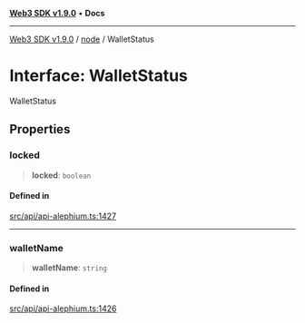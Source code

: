 [**Web3 SDK v1.9.0**](../../../README.md) • **Docs**

***

[Web3 SDK v1.9.0](../../../globals.md) / [node](../README.md) / WalletStatus

# Interface: WalletStatus

WalletStatus

## Properties

### locked

> **locked**: `boolean`

#### Defined in

[src/api/api-alephium.ts:1427](https://github.com/Mystic-Nayy/alephium-web3/blob/ee41f5e0e7d7fb0b155fe62f05b2ac03772895ca/packages/web3/src/api/api-alephium.ts#L1427)

***

### walletName

> **walletName**: `string`

#### Defined in

[src/api/api-alephium.ts:1426](https://github.com/Mystic-Nayy/alephium-web3/blob/ee41f5e0e7d7fb0b155fe62f05b2ac03772895ca/packages/web3/src/api/api-alephium.ts#L1426)
